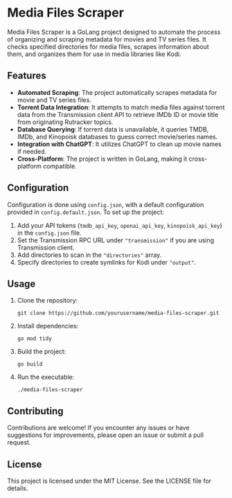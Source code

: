 Media Files Scraper
===================

Media Files Scraper is a GoLang project designed to automate the process of organizing and scraping metadata for movies and TV series files. It checks specified directories for media files, scrapes information about them, and organizes them for use in media libraries like Kodi.

Features
--------

*   **Automated Scraping**: The project automatically scrapes metadata for movie and TV series files.
*   **Torrent Data Integration**: It attempts to match media files against torrent data from the Transmission client API to retrieve IMDb ID or movie title from originating Rutracker topics.
*   **Database Querying**: If torrent data is unavailable, it queries TMDB, IMDb, and Kinopoisk databases to guess correct movie/series names.
*   **Integration with ChatGPT**: It utilizes ChatGPT to clean up movie names if needed.
*   **Cross-Platform**: The project is written in GoLang, making it cross-platform compatible.

Configuration
-------------

Configuration is done using `config.json`, with a default configuration provided in `config.default.json`. To set up the project:

1.  Add your API tokens (`tmdb_api_key`, `openai_api_key`, `kinopoisk_api_key`) in the `config.json` file.
2.  Set the Transmission RPC URL under `"transmission"` if you are using Transmission client.
3.  Add directories to scan in the `"directories"` array.
4.  Specify directories to create symlinks for Kodi under `"output"`.

Usage
-----

1.  Clone the repository:
    
    `git clone https://github.com/yourusername/media-files-scraper.git`
    
2.  Install dependencies:
    
    `go mod tidy`
    
3.  Build the project:
    
    `go build`
    
4.  Run the executable:
    
    `./media-files-scraper`
    

Contributing
------------

Contributions are welcome! If you encounter any issues or have suggestions for improvements, please open an issue or submit a pull request.

License
-------

This project is licensed under the MIT License. See the LICENSE file for details.
